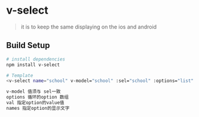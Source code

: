 # v-select

> it is to keep the same displaying on the ios and android

## Build Setup

```bash
# install dependencies
npm install v-select

# Template
<v-select name="school" v-model="school" :sel="school" :options="list" :val="val" :names="name"></v-select>

v-model 值须与 sel一致
options 循环的option 数组
val 指定option的value值
names 指定option的显示文字
```
